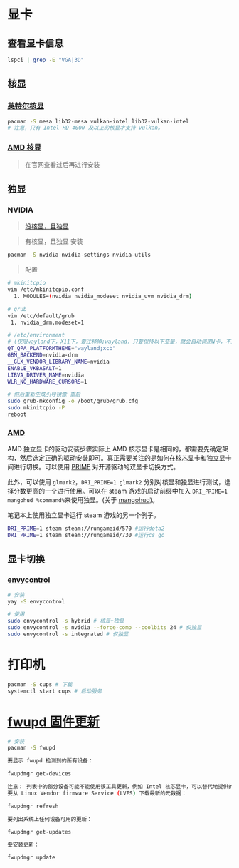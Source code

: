 # 显卡

## 查看显卡信息

```bash
lspci | grep -E "VGA|3D"
```

## 核显

### [英特尔核显](https://wiki.archlinux.org/index.php/Intel_graphics)

```bash
pacman -S mesa lib32-mesa vulkan-intel lib32-vulkan-intel
# 注意，只有 Intel HD 4000 及以上的核显才支持 vulkan。
```

### [AMD 核显](https://wiki.archlinux.org/index.php/Xorg#AMD)

> 在官网查看过后再进行安装

## 独显

### NVIDIA

> [没核显，且独显](https://wiki.archlinux.org/title/NVIDIA/Tips_and_tricks)

> 有核显，且独显 安装

```bash
pacman -S nvidia nvidia-settings nvidia-utils
```

> 配置

```bash
# mkinitcpio
vim /etc/mkinitcpio.conf
  1. MODULES=(nvidia nvidia_modeset nvidia_uvm nvidia_drm)

# grub
vim /etc/default/grub
 1. nvidia_drm.modeset=1

# /etc/environment
# (仅限wayland下，X11下，要注释掉;wayland，只要保持以下变量，就会自动调用N卡，不用显卡切换软件)
QT_QPA_PLATFORMTHEME="wayland;xcb"
GBM_BACKEND=nvidia-drm
__GLX_VENDOR_LIBRARY_NAME=nvidia
ENABLE_VKBASALT=1
LIBVA_DRIVER_NAME=nvidia
WLR_NO_HARDWARE_CURSORS=1

# 然后重新生成引导镜像 重启
sudo grub-mkconfig -o /boot/grub/grub.cfg
sudo mkinitcpio -P
reboot
```

### [AMD](https://github.com/ilya-zlobintsev/LACT)

AMD 独立显卡的驱动安装步骤实际上 AMD 核芯显卡是相同的，都需要先确定架构，然后选定正确的驱动安装即可。真正需要关注的是如何在核芯显卡和独立显卡间进行切换。可以使用 [PRIME](https://wiki.archlinux.org/title/PRIME#For_open_source_drivers_-_PRIME) 对开源驱动的双显卡切换方式。

此外，可以使用 `glmark2`，`DRI_PRIME=1 glmark2` 分别对核显和独显进行测试，选择分数更高的一个进行使用。可以在 steam 游戏的启动前缀中加入 `DRI_PRIME=1 mangohud %command%`来使用独显。(关于 [mangohud](/play/software?id=性能监控))。

笔记本上使用独立显卡运行 steam 游戏的另一个例子。

```bash
DRI_PRIME=1 steam steam://rungameid/570 #运行dota2
DRI_PRIME=1 steam steam://rungameid/730 #运行cs go
```

## 显卡切换

### [envycontrol](https://github.com/bayasdev/envycontrol)

```bash
# 安装
yay -S envycontrol

# 使用
sudo envycontrol -s hybrid # 核显+独显
sudo envycontrol -s nvidia --force-comp --coolbits 24 # 仅独显
sudo envycontrol -s integrated # 仅独显
```

# 打印机

```bash
pacman -S cups # 下载
systemctl start cups # 启动服务
```

# [fwupd 固件更新](https://wiki.archlinuxcn.org/wiki/Fwupd)

```bash
# 安装
pacman -S fwupd

要显示 fwupd 检测到的所有设备：

fwupdmgr get-devices

注意： 列表中的部分设备可能不能使用该工具更新，例如 Intel 核芯显卡，可以替代地提供的供应商解决方案。
要从 Linux Vendor firmware Service (LVFS) 下载最新的元数据：

fwupdmgr refresh

要列出系统上任何设备可用的更新：

fwupdmgr get-updates

要安装更新：

fwupdmgr update
```
